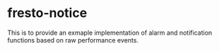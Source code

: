 fresto-notice
=============
This is to provide an exmaple implementation of alarm and notification functions based on raw performance events.

